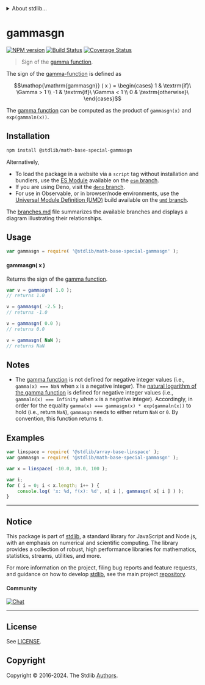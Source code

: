 <!--

@license Apache-2.0

Copyright (c) 2022 The Stdlib Authors.

Licensed under the Apache License, Version 2.0 (the "License");
you may not use this file except in compliance with the License.
You may obtain a copy of the License at

   http://www.apache.org/licenses/LICENSE-2.0

Unless required by applicable law or agreed to in writing, software
distributed under the License is distributed on an "AS IS" BASIS,
WITHOUT WARRANTIES OR CONDITIONS OF ANY KIND, either express or implied.
See the License for the specific language governing permissions and
limitations under the License.

-->


<details>
  <summary>
    About stdlib...
  </summary>
  <p>We believe in a future in which the web is a preferred environment for numerical computation. To help realize this future, we've built stdlib. stdlib is a standard library, with an emphasis on numerical and scientific computation, written in JavaScript (and C) for execution in browsers and in Node.js.</p>
  <p>The library is fully decomposable, being architected in such a way that you can swap out and mix and match APIs and functionality to cater to your exact preferences and use cases.</p>
  <p>When you use stdlib, you can be absolutely certain that you are using the most thorough, rigorous, well-written, studied, documented, tested, measured, and high-quality code out there.</p>
  <p>To join us in bringing numerical computing to the web, get started by checking us out on <a href="https://github.com/stdlib-js/stdlib">GitHub</a>, and please consider <a href="https://opencollective.com/stdlib">financially supporting stdlib</a>. We greatly appreciate your continued support!</p>
</details>

# gammasgn

[![NPM version][npm-image]][npm-url] [![Build Status][test-image]][test-url] [![Coverage Status][coverage-image]][coverage-url] <!-- [![dependencies][dependencies-image]][dependencies-url] -->

> Sign of the [gamma function][@stdlib/math/base/special/gamma].

<section class="intro">

The sign of the [gamma-function][@stdlib/math/base/special/gamma] is defined as

<!-- <equation class="equation" label="eq:gamma_sign_function" align="center" raw="\operatorname{gammasgn} ( x ) = \begin{cases} 1 & \textrm{if}\ \Gamma > 1 \\ -1 & \textrm{if}\ \Gamma < 1 \\ 0 & \textrm{otherwise}\ \end{cases}" alt="Sign of the gamma function"> -->

```math
\mathop{\mathrm{gammasgn}} ( x ) = \begin{cases} 1 & \textrm{if}\ \Gamma > 1 \\ -1 & \textrm{if}\ \Gamma < 1 \\ 0 & \textrm{otherwise}\ \end{cases}
```

<!-- <div class="equation" align="center" data-raw-text="\operatorname{gammasgn} ( x ) = \begin{cases} 1 &amp; \textrm{if}\ \Gamma &gt; 1 \\ -1 &amp; \textrm{if}\ \Gamma &lt; 1 \\ 0 &amp; \textrm{otherwise}\ \end{cases}" data-equation="eq:gamma_sign_function">
    <img src="https://cdn.jsdelivr.net/gh/stdlib-js/stdlib@50b141156b147529227e2eb4247eda81c781dec9/lib/node_modules/@stdlib/math/base/special/gammasgn/docs/img/equation_gamma_sign_function.svg" alt="Sign of the gamma function">
    <br>
</div> -->

<!-- </equation> -->

The [gamma function][@stdlib/math/base/special/gamma] can be computed as the product of `gammasgn(x)` and `exp(gammaln(x))`.

</section>

<!-- /.intro -->

<section class="installation">

## Installation

```bash
npm install @stdlib/math-base-special-gammasgn
```

Alternatively,

-   To load the package in a website via a `script` tag without installation and bundlers, use the [ES Module][es-module] available on the [`esm` branch][esm-url].
-   If you are using Deno, visit the [`deno` branch][deno-url].
-   For use in Observable, or in browser/node environments, use the [Universal Module Definition (UMD)][umd] build available on the [`umd` branch][umd-url].

The [branches.md][branches-url] file summarizes the available branches and displays a diagram illustrating their relationships.

</section>

<section class="usage">

## Usage

```javascript
var gammasgn = require( '@stdlib/math-base-special-gammasgn' );
```

#### gammasgn( x )

Returns the sign of the [gamma function][@stdlib/math/base/special/gamma].

```javascript
var v = gammasgn( 1.0 );
// returns 1.0

v = gammasgn( -2.5 );
// returns -1.0

v = gammasgn( 0.0 );
// returns 0.0

v = gammasgn( NaN );
// returns NaN
```

</section>

<!-- /.usage -->

<section class="notes">

## Notes

-   The [gamma function][@stdlib/math/base/special/gamma] is not defined for negative integer values (i.e., `gamma(x) === NaN` when `x` is a negative integer). The [natural logarithm of the gamma function][@stdlib/math/base/special/gammaln] is defined for negative integer values (i.e., `gammaln(x) === Infinity` when `x` is a negative integer). Accordingly, in order for the equality `gamma(x) === gammasgn(x) * exp(gammaln(x))` to hold (i.e., return `NaN`), `gammasgn` needs to either return `NaN` or `0`. By convention, this function returns `0`.

</section>

<!-- /. notes -->

<section class="examples">

## Examples

<!-- eslint no-undef: "error" -->

```javascript
var linspace = require( '@stdlib/array-base-linspace' );
var gammasgn = require( '@stdlib/math-base-special-gammasgn' );

var x = linspace( -10.0, 10.0, 100 );

var i;
for ( i = 0; i < x.length; i++ ) {
    console.log( 'x: %d, f(x): %d', x[ i ], gammasgn( x[ i ] ) );
}
```

</section>

<!-- /.examples -->

<!-- Section for related `stdlib` packages. Do not manually edit this section, as it is automatically populated. -->

<section class="related">

</section>

<!-- /.related -->

<!-- Section for all links. Make sure to keep an empty line after the `section` element and another before the `/section` close. -->


<section class="main-repo" >

* * *

## Notice

This package is part of [stdlib][stdlib], a standard library for JavaScript and Node.js, with an emphasis on numerical and scientific computing. The library provides a collection of robust, high performance libraries for mathematics, statistics, streams, utilities, and more.

For more information on the project, filing bug reports and feature requests, and guidance on how to develop [stdlib][stdlib], see the main project [repository][stdlib].

#### Community

[![Chat][chat-image]][chat-url]

---

## License

See [LICENSE][stdlib-license].


## Copyright

Copyright &copy; 2016-2024. The Stdlib [Authors][stdlib-authors].

</section>

<!-- /.stdlib -->

<!-- Section for all links. Make sure to keep an empty line after the `section` element and another before the `/section` close. -->

<section class="links">

[npm-image]: http://img.shields.io/npm/v/@stdlib/math-base-special-gammasgn.svg
[npm-url]: https://npmjs.org/package/@stdlib/math-base-special-gammasgn

[test-image]: https://github.com/stdlib-js/math-base-special-gammasgn/actions/workflows/test.yml/badge.svg?branch=main
[test-url]: https://github.com/stdlib-js/math-base-special-gammasgn/actions/workflows/test.yml?query=branch:main

[coverage-image]: https://img.shields.io/codecov/c/github/stdlib-js/math-base-special-gammasgn/main.svg
[coverage-url]: https://codecov.io/github/stdlib-js/math-base-special-gammasgn?branch=main

<!--

[dependencies-image]: https://img.shields.io/david/stdlib-js/math-base-special-gammasgn.svg
[dependencies-url]: https://david-dm.org/stdlib-js/math-base-special-gammasgn/main

-->

[chat-image]: https://img.shields.io/gitter/room/stdlib-js/stdlib.svg
[chat-url]: https://app.gitter.im/#/room/#stdlib-js_stdlib:gitter.im

[stdlib]: https://github.com/stdlib-js/stdlib

[stdlib-authors]: https://github.com/stdlib-js/stdlib/graphs/contributors

[umd]: https://github.com/umdjs/umd
[es-module]: https://developer.mozilla.org/en-US/docs/Web/JavaScript/Guide/Modules

[deno-url]: https://github.com/stdlib-js/math-base-special-gammasgn/tree/deno
[umd-url]: https://github.com/stdlib-js/math-base-special-gammasgn/tree/umd
[esm-url]: https://github.com/stdlib-js/math-base-special-gammasgn/tree/esm
[branches-url]: https://github.com/stdlib-js/math-base-special-gammasgn/blob/main/branches.md

[stdlib-license]: https://raw.githubusercontent.com/stdlib-js/math-base-special-gammasgn/main/LICENSE

[@stdlib/math/base/special/gamma]: https://github.com/stdlib-js/math-base-special-gamma

[@stdlib/math/base/special/gammaln]: https://github.com/stdlib-js/math-base-special-gammaln

<!-- <related-links> -->

<!-- </related-links> -->

</section>

<!-- /.links -->
